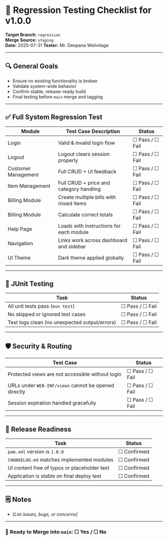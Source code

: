 # 🧪 Regression Testing Checklist for v1.0.0

**Target Branch:** `regression`  
**Merge Source:** `staging`  
**Date:** 2025-07-31
**Tester:** Mr. Deepana Welivitage

---

## 🔍 General Goals

- Ensure no existing functionality is broken
- Validate system-wide behavior
- Confirm stable, release-ready build
- Final testing before `main` merge and tagging

---

## ✅ Full System Regression Test

| Module              | Test Case Description                   | Status          |
|---------------------|-----------------------------------------|-----------------|
| Login               | Valid & invalid login flow              | ☐ Pass / ☐ Fail |
| Logout              | Logout clears session properly          | ☐ Pass / ☐ Fail |
| Customer Management | Full CRUD + UI feedback                 | ☐ Pass / ☐ Fail |
| Item Management     | Full CRUD + price and category handling | ☐ Pass / ☐ Fail |
| Billing Module      | Create multiple bills with mixed items  | ☐ Pass / ☐ Fail |
| Billing Module      | Calculate correct totals                | ☐ Pass / ☐ Fail |
| Help Page           | Loads with instructions for each module | ☐ Pass / ☐ Fail |
| Navigation          | Links work across dashboard and sidebar | ☐ Pass / ☐ Fail |
| UI Theme            | Dark theme applied globally             | ☐ Pass / ☐ Fail |

---

## 🧪 JUnit Testing

| Task                                          | Status          |
|-----------------------------------------------|-----------------|
| All unit tests pass (`mvn test`)              | ☐ Pass / ☐ Fail |
| No skipped or ignored test cases              | ☐ Pass / ☐ Fail |
| Test logs clean (no unexpected output/errors) | ☐ Pass / ☐ Fail |

---

## 🛡 Security & Routing

| Test Case                                            | Status          |
|------------------------------------------------------|-----------------|
| Protected views are not accessible without login     | ☐ Pass / ☐ Fail |
| URLs under `WEB-INF/views` cannot be opened directly | ☐ Pass / ☐ Fail |
| Session expiration handled gracefully                | ☐ Pass / ☐ Fail |

---

## 🧼 Release Readiness

| Task                                         | Status      |
|----------------------------------------------|-------------|
| `pom.xml` version is `1.0.0`                 | ☐ Confirmed |
| `CHANGELOG.md` matches implemented modules   | ☐ Confirmed |
| UI content free of typos or placeholder text | ☐ Confirmed |
| Application is stable on final deploy test   | ☐ Confirmed |

---

## 🗒 Notes

- _[List issues, bugs, or concerns]_

---

### 🚀 Ready to Merge into `main`: ☐ Yes / ☐ No
